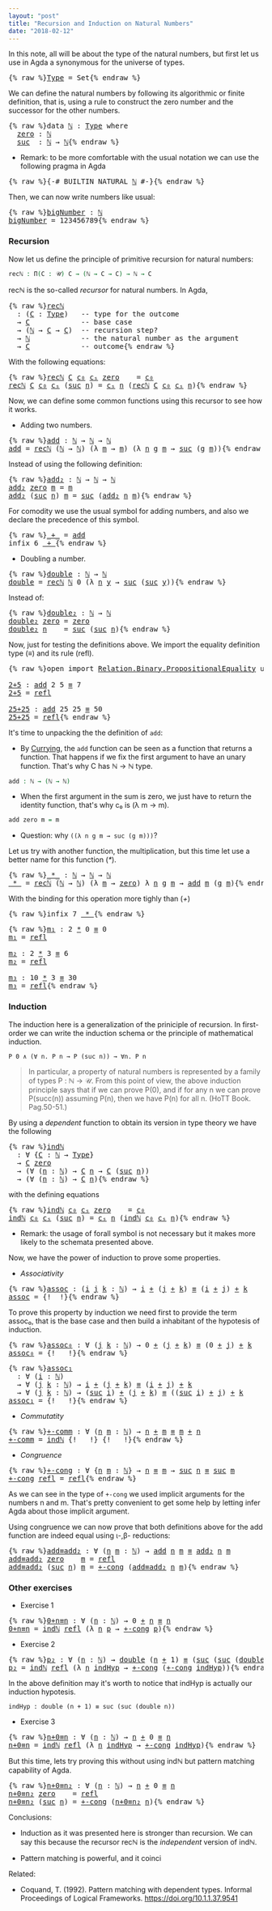 ```yaml
---
layout: "post"
title: "Recursion and Induction on Natural Numbers"
date: "2018-02-12"
---
```


In this note, all will be about the type of the natural numbers, but
first let us use in Agda a synonymous for the universe of types.

<pre class="Agda">{% raw %}<a id="Type" href="{% endraw %}{% link _posts/2018-02-12-recursion-and-induction-on-natural-numbers.md %}{% raw %}#Type" class="Function">Type</a> <a id="249" class="Symbol">=</a> <a id="251" class="PrimitiveType">Set</a>{% endraw %}</pre>

We can define the natural numbers by following its algorithmic or finite
definition, that is, using a rule to construct the zero number and the successor
for the other numbers.

<pre class="Agda">{% raw %}<a id="458" class="Keyword">data</a> <a id="ℕ" href="{% endraw %}{% link _posts/2018-02-12-recursion-and-induction-on-natural-numbers.md %}{% raw %}#%E2%84%95" class="Datatype">ℕ</a> <a id="465" class="Symbol">:</a> <a id="467" href="{% endraw %}{% link _posts/2018-02-12-recursion-and-induction-on-natural-numbers.md %}{% raw %}#Type" class="Function">Type</a> <a id="472" class="Keyword">where</a>
  <a id="ℕ.zero" href="{% endraw %}{% link _posts/2018-02-12-recursion-and-induction-on-natural-numbers.md %}{% raw %}#%E2%84%95.zero" class="InductiveConstructor">zero</a> <a id="485" class="Symbol">:</a> <a id="487" href="{% endraw %}{% link _posts/2018-02-12-recursion-and-induction-on-natural-numbers.md %}{% raw %}#%E2%84%95" class="Datatype">ℕ</a>
  <a id="ℕ.suc" href="{% endraw %}{% link _posts/2018-02-12-recursion-and-induction-on-natural-numbers.md %}{% raw %}#%E2%84%95.suc" class="InductiveConstructor">suc</a>  <a id="496" class="Symbol">:</a> <a id="498" href="{% endraw %}{% link _posts/2018-02-12-recursion-and-induction-on-natural-numbers.md %}{% raw %}#%E2%84%95" class="Datatype">ℕ</a> <a id="500" class="Symbol">→</a> <a id="502" href="{% endraw %}{% link _posts/2018-02-12-recursion-and-induction-on-natural-numbers.md %}{% raw %}#%E2%84%95" class="Datatype">ℕ</a>{% endraw %}</pre>

* Remark: to be more comfortable with the usual notation we can use the following
pragma in Agda

<pre class="Agda">{% raw %}<a id="627" class="Symbol">{-#</a> <a id="631" class="Keyword">BUILTIN</a> NATURAL <a id="647" href="{% endraw %}{% link _posts/2018-02-12-recursion-and-induction-on-natural-numbers.md %}{% raw %}#%E2%84%95" class="Datatype">ℕ</a> <a id="649" class="Symbol">#-}</a>{% endraw %}</pre>

Then, we can now write numbers like usual:

<pre class="Agda">{% raw %}<a id="bigNumber" href="{% endraw %}{% link _posts/2018-02-12-recursion-and-induction-on-natural-numbers.md %}{% raw %}#bigNumber" class="Function">bigNumber</a> <a id="732" class="Symbol">:</a> <a id="734" href="{% endraw %}{% link _posts/2018-02-12-recursion-and-induction-on-natural-numbers.md %}{% raw %}#%E2%84%95" class="Datatype">ℕ</a>
<a id="736" href="{% endraw %}{% link _posts/2018-02-12-recursion-and-induction-on-natural-numbers.md %}{% raw %}#bigNumber" class="Function">bigNumber</a> <a id="746" class="Symbol">=</a> <a id="748" class="Number">123456789</a>{% endraw %}</pre>

### Recursion

Now let us define the principle of primitive recursion for natural numbers:

```agda
recℕ : Π(C : 𝒰) C → (ℕ → C → C) → ℕ → C
```
recℕ is the so-called *recursor* for natural numbers. In Agda,

<pre class="Agda">{% raw %}<a id="recℕ" href="{% endraw %}{% link _posts/2018-02-12-recursion-and-induction-on-natural-numbers.md %}{% raw %}#rec%E2%84%95" class="Function">recℕ</a>
  <a id="998" class="Symbol">:</a> <a id="1000" class="Symbol">(</a><a id="1001" href="{% endraw %}{% link _posts/2018-02-12-recursion-and-induction-on-natural-numbers.md %}{% raw %}#1001" class="Bound">C</a> <a id="1003" class="Symbol">:</a> <a id="1005" href="{% endraw %}{% link _posts/2018-02-12-recursion-and-induction-on-natural-numbers.md %}{% raw %}#Type" class="Function">Type</a><a id="1009" class="Symbol">)</a>   <a id="1013" class="Comment">-- type for the outcome</a>
  <a id="1039" class="Symbol">→</a> <a id="1041" href="{% endraw %}{% link _posts/2018-02-12-recursion-and-induction-on-natural-numbers.md %}{% raw %}#1001" class="Bound">C</a>            <a id="1054" class="Comment">-- base case</a>
  <a id="1069" class="Symbol">→</a> <a id="1071" class="Symbol">(</a><a id="1072" href="{% endraw %}{% link _posts/2018-02-12-recursion-and-induction-on-natural-numbers.md %}{% raw %}#%E2%84%95" class="Datatype">ℕ</a> <a id="1074" class="Symbol">→</a> <a id="1076" href="{% endraw %}{% link _posts/2018-02-12-recursion-and-induction-on-natural-numbers.md %}{% raw %}#1001" class="Bound">C</a> <a id="1078" class="Symbol">→</a> <a id="1080" href="{% endraw %}{% link _posts/2018-02-12-recursion-and-induction-on-natural-numbers.md %}{% raw %}#1001" class="Bound">C</a><a id="1081" class="Symbol">)</a>  <a id="1084" class="Comment">-- recursion step?</a>
  <a id="1105" class="Symbol">→</a> <a id="1107" href="{% endraw %}{% link _posts/2018-02-12-recursion-and-induction-on-natural-numbers.md %}{% raw %}#%E2%84%95" class="Datatype">ℕ</a>            <a id="1120" class="Comment">-- the natural number as the argument</a>
  <a id="1160" class="Symbol">→</a> <a id="1162" href="{% endraw %}{% link _posts/2018-02-12-recursion-and-induction-on-natural-numbers.md %}{% raw %}#1001" class="Bound">C</a>            <a id="1175" class="Comment">-- outcome</a>{% endraw %}</pre>

With the following equations:

<pre class="Agda">{% raw %}<a id="1242" href="{% endraw %}{% link _posts/2018-02-12-recursion-and-induction-on-natural-numbers.md %}{% raw %}#rec%E2%84%95" class="Function">recℕ</a> <a id="1247" href="{% endraw %}{% link _posts/2018-02-12-recursion-and-induction-on-natural-numbers.md %}{% raw %}#1247" class="Bound">C</a> <a id="1249" href="{% endraw %}{% link _posts/2018-02-12-recursion-and-induction-on-natural-numbers.md %}{% raw %}#1249" class="Bound">c₀</a> <a id="1252" href="{% endraw %}{% link _posts/2018-02-12-recursion-and-induction-on-natural-numbers.md %}{% raw %}#1252" class="Bound">cₛ</a> <a id="1255" href="{% endraw %}{% link _posts/2018-02-12-recursion-and-induction-on-natural-numbers.md %}{% raw %}#%E2%84%95.zero" class="InductiveConstructor">zero</a>    <a id="1263" class="Symbol">=</a> <a id="1265" href="{% endraw %}{% link _posts/2018-02-12-recursion-and-induction-on-natural-numbers.md %}{% raw %}#1249" class="Bound">c₀</a>
<a id="1268" href="{% endraw %}{% link _posts/2018-02-12-recursion-and-induction-on-natural-numbers.md %}{% raw %}#rec%E2%84%95" class="Function">recℕ</a> <a id="1273" href="{% endraw %}{% link _posts/2018-02-12-recursion-and-induction-on-natural-numbers.md %}{% raw %}#1273" class="Bound">C</a> <a id="1275" href="{% endraw %}{% link _posts/2018-02-12-recursion-and-induction-on-natural-numbers.md %}{% raw %}#1275" class="Bound">c₀</a> <a id="1278" href="{% endraw %}{% link _posts/2018-02-12-recursion-and-induction-on-natural-numbers.md %}{% raw %}#1278" class="Bound">cₛ</a> <a id="1281" class="Symbol">(</a><a id="1282" href="{% endraw %}{% link _posts/2018-02-12-recursion-and-induction-on-natural-numbers.md %}{% raw %}#%E2%84%95.suc" class="InductiveConstructor">suc</a> <a id="1286" href="{% endraw %}{% link _posts/2018-02-12-recursion-and-induction-on-natural-numbers.md %}{% raw %}#1286" class="Bound">n</a><a id="1287" class="Symbol">)</a> <a id="1289" class="Symbol">=</a> <a id="1291" href="{% endraw %}{% link _posts/2018-02-12-recursion-and-induction-on-natural-numbers.md %}{% raw %}#1278" class="Bound">cₛ</a> <a id="1294" href="{% endraw %}{% link _posts/2018-02-12-recursion-and-induction-on-natural-numbers.md %}{% raw %}#1286" class="Bound">n</a> <a id="1296" class="Symbol">(</a><a id="1297" href="{% endraw %}{% link _posts/2018-02-12-recursion-and-induction-on-natural-numbers.md %}{% raw %}#rec%E2%84%95" class="Function">recℕ</a> <a id="1302" href="{% endraw %}{% link _posts/2018-02-12-recursion-and-induction-on-natural-numbers.md %}{% raw %}#1273" class="Bound">C</a> <a id="1304" href="{% endraw %}{% link _posts/2018-02-12-recursion-and-induction-on-natural-numbers.md %}{% raw %}#1275" class="Bound">c₀</a> <a id="1307" href="{% endraw %}{% link _posts/2018-02-12-recursion-and-induction-on-natural-numbers.md %}{% raw %}#1278" class="Bound">cₛ</a> <a id="1310" href="{% endraw %}{% link _posts/2018-02-12-recursion-and-induction-on-natural-numbers.md %}{% raw %}#1286" class="Bound">n</a><a id="1311" class="Symbol">)</a>{% endraw %}</pre>

Now, we can define some common functions using this recursor to see how it works.

+ Adding two numbers.

<pre class="Agda">{% raw %}<a id="add" href="{% endraw %}{% link _posts/2018-02-12-recursion-and-induction-on-natural-numbers.md %}{% raw %}#add" class="Function">add</a> <a id="1448" class="Symbol">:</a> <a id="1450" href="{% endraw %}{% link _posts/2018-02-12-recursion-and-induction-on-natural-numbers.md %}{% raw %}#%E2%84%95" class="Datatype">ℕ</a> <a id="1452" class="Symbol">→</a> <a id="1454" href="{% endraw %}{% link _posts/2018-02-12-recursion-and-induction-on-natural-numbers.md %}{% raw %}#%E2%84%95" class="Datatype">ℕ</a> <a id="1456" class="Symbol">→</a> <a id="1458" href="{% endraw %}{% link _posts/2018-02-12-recursion-and-induction-on-natural-numbers.md %}{% raw %}#%E2%84%95" class="Datatype">ℕ</a>
<a id="1460" href="{% endraw %}{% link _posts/2018-02-12-recursion-and-induction-on-natural-numbers.md %}{% raw %}#add" class="Function">add</a> <a id="1464" class="Symbol">=</a> <a id="1466" href="{% endraw %}{% link _posts/2018-02-12-recursion-and-induction-on-natural-numbers.md %}{% raw %}#rec%E2%84%95" class="Function">recℕ</a> <a id="1471" class="Symbol">(</a><a id="1472" href="{% endraw %}{% link _posts/2018-02-12-recursion-and-induction-on-natural-numbers.md %}{% raw %}#%E2%84%95" class="Datatype">ℕ</a> <a id="1474" class="Symbol">→</a> <a id="1476" href="{% endraw %}{% link _posts/2018-02-12-recursion-and-induction-on-natural-numbers.md %}{% raw %}#%E2%84%95" class="Datatype">ℕ</a><a id="1477" class="Symbol">)</a> <a id="1479" class="Symbol">(λ</a> <a id="1482" href="{% endraw %}{% link _posts/2018-02-12-recursion-and-induction-on-natural-numbers.md %}{% raw %}#1482" class="Bound">m</a> <a id="1484" class="Symbol">→</a> <a id="1486" href="{% endraw %}{% link _posts/2018-02-12-recursion-and-induction-on-natural-numbers.md %}{% raw %}#1482" class="Bound">m</a><a id="1487" class="Symbol">)</a> <a id="1489" class="Symbol">(λ</a> <a id="1492" href="{% endraw %}{% link _posts/2018-02-12-recursion-and-induction-on-natural-numbers.md %}{% raw %}#1492" class="Bound">n</a> <a id="1494" href="{% endraw %}{% link _posts/2018-02-12-recursion-and-induction-on-natural-numbers.md %}{% raw %}#1494" class="Bound">g</a> <a id="1496" href="{% endraw %}{% link _posts/2018-02-12-recursion-and-induction-on-natural-numbers.md %}{% raw %}#1496" class="Bound">m</a> <a id="1498" class="Symbol">→</a> <a id="1500" href="{% endraw %}{% link _posts/2018-02-12-recursion-and-induction-on-natural-numbers.md %}{% raw %}#%E2%84%95.suc" class="InductiveConstructor">suc</a> <a id="1504" class="Symbol">(</a><a id="1505" href="{% endraw %}{% link _posts/2018-02-12-recursion-and-induction-on-natural-numbers.md %}{% raw %}#1494" class="Bound">g</a> <a id="1507" href="{% endraw %}{% link _posts/2018-02-12-recursion-and-induction-on-natural-numbers.md %}{% raw %}#1496" class="Bound">m</a><a id="1508" class="Symbol">))</a>{% endraw %}</pre>

Instead of using the following definition:

<pre class="Agda">{% raw %}<a id="add₂" href="{% endraw %}{% link _posts/2018-02-12-recursion-and-induction-on-natural-numbers.md %}{% raw %}#add%E2%82%82" class="Function">add₂</a> <a id="1585" class="Symbol">:</a> <a id="1587" href="{% endraw %}{% link _posts/2018-02-12-recursion-and-induction-on-natural-numbers.md %}{% raw %}#%E2%84%95" class="Datatype">ℕ</a> <a id="1589" class="Symbol">→</a> <a id="1591" href="{% endraw %}{% link _posts/2018-02-12-recursion-and-induction-on-natural-numbers.md %}{% raw %}#%E2%84%95" class="Datatype">ℕ</a> <a id="1593" class="Symbol">→</a> <a id="1595" href="{% endraw %}{% link _posts/2018-02-12-recursion-and-induction-on-natural-numbers.md %}{% raw %}#%E2%84%95" class="Datatype">ℕ</a>
<a id="1597" href="{% endraw %}{% link _posts/2018-02-12-recursion-and-induction-on-natural-numbers.md %}{% raw %}#add%E2%82%82" class="Function">add₂</a> <a id="1602" href="{% endraw %}{% link _posts/2018-02-12-recursion-and-induction-on-natural-numbers.md %}{% raw %}#%E2%84%95.zero" class="InductiveConstructor">zero</a> <a id="1607" href="{% endraw %}{% link _posts/2018-02-12-recursion-and-induction-on-natural-numbers.md %}{% raw %}#1607" class="Bound">m</a> <a id="1609" class="Symbol">=</a> <a id="1611" href="{% endraw %}{% link _posts/2018-02-12-recursion-and-induction-on-natural-numbers.md %}{% raw %}#1607" class="Bound">m</a>
<a id="1613" href="{% endraw %}{% link _posts/2018-02-12-recursion-and-induction-on-natural-numbers.md %}{% raw %}#add%E2%82%82" class="Function">add₂</a> <a id="1618" class="Symbol">(</a><a id="1619" href="{% endraw %}{% link _posts/2018-02-12-recursion-and-induction-on-natural-numbers.md %}{% raw %}#%E2%84%95.suc" class="InductiveConstructor">suc</a> <a id="1623" href="{% endraw %}{% link _posts/2018-02-12-recursion-and-induction-on-natural-numbers.md %}{% raw %}#1623" class="Bound">n</a><a id="1624" class="Symbol">)</a> <a id="1626" href="{% endraw %}{% link _posts/2018-02-12-recursion-and-induction-on-natural-numbers.md %}{% raw %}#1626" class="Bound">m</a> <a id="1628" class="Symbol">=</a> <a id="1630" href="{% endraw %}{% link _posts/2018-02-12-recursion-and-induction-on-natural-numbers.md %}{% raw %}#%E2%84%95.suc" class="InductiveConstructor">suc</a> <a id="1634" class="Symbol">(</a><a id="1635" href="{% endraw %}{% link _posts/2018-02-12-recursion-and-induction-on-natural-numbers.md %}{% raw %}#add%E2%82%82" class="Function">add₂</a> <a id="1640" href="{% endraw %}{% link _posts/2018-02-12-recursion-and-induction-on-natural-numbers.md %}{% raw %}#1623" class="Bound">n</a> <a id="1642" href="{% endraw %}{% link _posts/2018-02-12-recursion-and-induction-on-natural-numbers.md %}{% raw %}#1626" class="Bound">m</a><a id="1643" class="Symbol">)</a>{% endraw %}</pre>

For comodity we use the usual symbol for adding numbers,
and also we declare the precedence of this symbol.

<pre class="Agda">{% raw %}<a id="_+_" href="{% endraw %}{% link _posts/2018-02-12-recursion-and-induction-on-natural-numbers.md %}{% raw %}#_%2B_" class="Function Operator">_+_</a> <a id="1783" class="Symbol">=</a> <a id="1785" href="{% endraw %}{% link _posts/2018-02-12-recursion-and-induction-on-natural-numbers.md %}{% raw %}#add" class="Function">add</a>
<a id="1789" class="Keyword">infix</a> <a id="1795" class="Number">6</a> <a id="1797" href="{% endraw %}{% link _posts/2018-02-12-recursion-and-induction-on-natural-numbers.md %}{% raw %}#_%2B_" class="Function Operator">_+_</a>{% endraw %}</pre>

+ Doubling a number.

<pre class="Agda">{% raw %}<a id="double" href="{% endraw %}{% link _posts/2018-02-12-recursion-and-induction-on-natural-numbers.md %}{% raw %}#double" class="Function">double</a> <a id="1855" class="Symbol">:</a> <a id="1857" href="{% endraw %}{% link _posts/2018-02-12-recursion-and-induction-on-natural-numbers.md %}{% raw %}#%E2%84%95" class="Datatype">ℕ</a> <a id="1859" class="Symbol">→</a> <a id="1861" href="{% endraw %}{% link _posts/2018-02-12-recursion-and-induction-on-natural-numbers.md %}{% raw %}#%E2%84%95" class="Datatype">ℕ</a>
<a id="1863" href="{% endraw %}{% link _posts/2018-02-12-recursion-and-induction-on-natural-numbers.md %}{% raw %}#double" class="Function">double</a> <a id="1870" class="Symbol">=</a> <a id="1872" href="{% endraw %}{% link _posts/2018-02-12-recursion-and-induction-on-natural-numbers.md %}{% raw %}#rec%E2%84%95" class="Function">recℕ</a> <a id="1877" href="{% endraw %}{% link _posts/2018-02-12-recursion-and-induction-on-natural-numbers.md %}{% raw %}#%E2%84%95" class="Datatype">ℕ</a> <a id="1879" class="Number">0</a> <a id="1881" class="Symbol">(λ</a> <a id="1884" href="{% endraw %}{% link _posts/2018-02-12-recursion-and-induction-on-natural-numbers.md %}{% raw %}#1884" class="Bound">n</a> <a id="1886" href="{% endraw %}{% link _posts/2018-02-12-recursion-and-induction-on-natural-numbers.md %}{% raw %}#1886" class="Bound">y</a> <a id="1888" class="Symbol">→</a> <a id="1890" href="{% endraw %}{% link _posts/2018-02-12-recursion-and-induction-on-natural-numbers.md %}{% raw %}#%E2%84%95.suc" class="InductiveConstructor">suc</a> <a id="1894" class="Symbol">(</a><a id="1895" href="{% endraw %}{% link _posts/2018-02-12-recursion-and-induction-on-natural-numbers.md %}{% raw %}#%E2%84%95.suc" class="InductiveConstructor">suc</a> <a id="1899" href="{% endraw %}{% link _posts/2018-02-12-recursion-and-induction-on-natural-numbers.md %}{% raw %}#1886" class="Bound">y</a><a id="1900" class="Symbol">))</a>{% endraw %}</pre>

Instead of:

<pre class="Agda">{% raw %}<a id="double₂" href="{% endraw %}{% link _posts/2018-02-12-recursion-and-induction-on-natural-numbers.md %}{% raw %}#double%E2%82%82" class="Function">double₂</a> <a id="1949" class="Symbol">:</a> <a id="1951" href="{% endraw %}{% link _posts/2018-02-12-recursion-and-induction-on-natural-numbers.md %}{% raw %}#%E2%84%95" class="Datatype">ℕ</a> <a id="1953" class="Symbol">→</a> <a id="1955" href="{% endraw %}{% link _posts/2018-02-12-recursion-and-induction-on-natural-numbers.md %}{% raw %}#%E2%84%95" class="Datatype">ℕ</a>
<a id="1957" href="{% endraw %}{% link _posts/2018-02-12-recursion-and-induction-on-natural-numbers.md %}{% raw %}#double%E2%82%82" class="Function">double₂</a> <a id="1965" href="{% endraw %}{% link _posts/2018-02-12-recursion-and-induction-on-natural-numbers.md %}{% raw %}#%E2%84%95.zero" class="InductiveConstructor">zero</a> <a id="1970" class="Symbol">=</a> <a id="1972" href="{% endraw %}{% link _posts/2018-02-12-recursion-and-induction-on-natural-numbers.md %}{% raw %}#%E2%84%95.zero" class="InductiveConstructor">zero</a>
<a id="1977" href="{% endraw %}{% link _posts/2018-02-12-recursion-and-induction-on-natural-numbers.md %}{% raw %}#double%E2%82%82" class="CatchallClause Function">double₂</a><a id="1984" class="CatchallClause"> </a><a id="1985" href="{% endraw %}{% link _posts/2018-02-12-recursion-and-induction-on-natural-numbers.md %}{% raw %}#1985" class="CatchallClause Bound">n</a>    <a id="1990" class="Symbol">=</a> <a id="1992" href="{% endraw %}{% link _posts/2018-02-12-recursion-and-induction-on-natural-numbers.md %}{% raw %}#%E2%84%95.suc" class="InductiveConstructor">suc</a> <a id="1996" class="Symbol">(</a><a id="1997" href="{% endraw %}{% link _posts/2018-02-12-recursion-and-induction-on-natural-numbers.md %}{% raw %}#%E2%84%95.suc" class="InductiveConstructor">suc</a> <a id="2001" href="{% endraw %}{% link _posts/2018-02-12-recursion-and-induction-on-natural-numbers.md %}{% raw %}#1985" class="Bound">n</a><a id="2002" class="Symbol">)</a>{% endraw %}</pre>

Now, just for testing the definitions above. We import the equality definition
type (_≡_) and its rule (refl).

<pre class="Agda">{% raw %}<a id="2141" class="Keyword">open</a> <a id="2146" class="Keyword">import</a> <a id="2153" href="https://agda.github.io/agda-stdlib/Relation.Binary.PropositionalEquality.html" class="Module">Relation.Binary.PropositionalEquality</a> <a id="2191" class="Keyword">using</a> <a id="2197" class="Symbol">(</a><a id="2198" href="https://agda.github.io/agda-stdlib/Agda.Builtin.Equality.html#_%E2%89%A1_.refl" class="InductiveConstructor">refl</a><a id="2202" class="Symbol">;</a> <a id="2204" href="https://agda.github.io/agda-stdlib/Agda.Builtin.Equality.html#_%E2%89%A1_" class="Datatype Operator">_≡_</a><a id="2207" class="Symbol">)</a>

<a id="2+5" href="{% endraw %}{% link _posts/2018-02-12-recursion-and-induction-on-natural-numbers.md %}{% raw %}#2%2B5" class="Function">2+5</a> <a id="2214" class="Symbol">:</a> <a id="2216" href="{% endraw %}{% link _posts/2018-02-12-recursion-and-induction-on-natural-numbers.md %}{% raw %}#add" class="Function">add</a> <a id="2220" class="Number">2</a> <a id="2222" class="Number">5</a> <a id="2224" href="https://agda.github.io/agda-stdlib/Agda.Builtin.Equality.html#_%E2%89%A1_" class="Datatype Operator">≡</a> <a id="2226" class="Number">7</a>
<a id="2228" href="{% endraw %}{% link _posts/2018-02-12-recursion-and-induction-on-natural-numbers.md %}{% raw %}#2%2B5" class="Function">2+5</a> <a id="2232" class="Symbol">=</a> <a id="2234" href="https://agda.github.io/agda-stdlib/Agda.Builtin.Equality.html#_%E2%89%A1_.refl" class="InductiveConstructor">refl</a>

<a id="25+25" href="{% endraw %}{% link _posts/2018-02-12-recursion-and-induction-on-natural-numbers.md %}{% raw %}#25%2B25" class="Function">25+25</a> <a id="2246" class="Symbol">:</a> <a id="2248" href="{% endraw %}{% link _posts/2018-02-12-recursion-and-induction-on-natural-numbers.md %}{% raw %}#add" class="Function">add</a> <a id="2252" class="Number">25</a> <a id="2255" class="Number">25</a> <a id="2258" href="https://agda.github.io/agda-stdlib/Agda.Builtin.Equality.html#_%E2%89%A1_" class="Datatype Operator">≡</a> <a id="2260" class="Number">50</a>
<a id="2263" href="{% endraw %}{% link _posts/2018-02-12-recursion-and-induction-on-natural-numbers.md %}{% raw %}#25%2B25" class="Function">25+25</a> <a id="2269" class="Symbol">=</a> <a id="2271" href="https://agda.github.io/agda-stdlib/Agda.Builtin.Equality.html#_%E2%89%A1_.refl" class="InductiveConstructor">refl</a>{% endraw %}</pre>

It's time to unpacking the the definition of `add`:

  + By [Currying](https://en.wikipedia.org/wiki/Currying), the `add`
  function can be seen as a function that returns a function. That happens if we
  fix the first argument to have an unary function. That's why C  has ℕ → ℕ type.

  ```agda
  add : ℕ → (ℕ → ℕ)
  ```

  + When the first argument in the sum is zero, we just have to return the
  identity function, that's why c₀ is (λ m → m).

  ```agda
  add zero m = m
  ```

  + Question: why `((λ n g m → suc (g m)))`?

Let us try with another function, the multiplication, but this time
let use a better name for this function (_*_).

<pre class="Agda">{% raw %}<a id="_*_" href="{% endraw %}{% link _posts/2018-02-12-recursion-and-induction-on-natural-numbers.md %}{% raw %}#_%2A_" class="Function Operator">_*_</a> <a id="2949" class="Symbol">:</a> <a id="2951" href="{% endraw %}{% link _posts/2018-02-12-recursion-and-induction-on-natural-numbers.md %}{% raw %}#%E2%84%95" class="Datatype">ℕ</a> <a id="2953" class="Symbol">→</a> <a id="2955" href="{% endraw %}{% link _posts/2018-02-12-recursion-and-induction-on-natural-numbers.md %}{% raw %}#%E2%84%95" class="Datatype">ℕ</a> <a id="2957" class="Symbol">→</a> <a id="2959" href="{% endraw %}{% link _posts/2018-02-12-recursion-and-induction-on-natural-numbers.md %}{% raw %}#%E2%84%95" class="Datatype">ℕ</a>
<a id="2961" href="{% endraw %}{% link _posts/2018-02-12-recursion-and-induction-on-natural-numbers.md %}{% raw %}#_%2A_" class="Function Operator">_*_</a> <a id="2965" class="Symbol">=</a> <a id="2967" href="{% endraw %}{% link _posts/2018-02-12-recursion-and-induction-on-natural-numbers.md %}{% raw %}#rec%E2%84%95" class="Function">recℕ</a> <a id="2972" class="Symbol">(</a><a id="2973" href="{% endraw %}{% link _posts/2018-02-12-recursion-and-induction-on-natural-numbers.md %}{% raw %}#%E2%84%95" class="Datatype">ℕ</a> <a id="2975" class="Symbol">→</a> <a id="2977" href="{% endraw %}{% link _posts/2018-02-12-recursion-and-induction-on-natural-numbers.md %}{% raw %}#%E2%84%95" class="Datatype">ℕ</a><a id="2978" class="Symbol">)</a> <a id="2980" class="Symbol">(λ</a> <a id="2983" href="{% endraw %}{% link _posts/2018-02-12-recursion-and-induction-on-natural-numbers.md %}{% raw %}#2983" class="Bound">m</a> <a id="2985" class="Symbol">→</a> <a id="2987" href="{% endraw %}{% link _posts/2018-02-12-recursion-and-induction-on-natural-numbers.md %}{% raw %}#%E2%84%95.zero" class="InductiveConstructor">zero</a><a id="2991" class="Symbol">)</a> <a id="2993" class="Symbol">λ</a> <a id="2995" href="{% endraw %}{% link _posts/2018-02-12-recursion-and-induction-on-natural-numbers.md %}{% raw %}#2995" class="Bound">n</a> <a id="2997" href="{% endraw %}{% link _posts/2018-02-12-recursion-and-induction-on-natural-numbers.md %}{% raw %}#2997" class="Bound">g</a> <a id="2999" href="{% endraw %}{% link _posts/2018-02-12-recursion-and-induction-on-natural-numbers.md %}{% raw %}#2999" class="Bound">m</a> <a id="3001" class="Symbol">→</a> <a id="3003" href="{% endraw %}{% link _posts/2018-02-12-recursion-and-induction-on-natural-numbers.md %}{% raw %}#add" class="Function">add</a> <a id="3007" href="{% endraw %}{% link _posts/2018-02-12-recursion-and-induction-on-natural-numbers.md %}{% raw %}#2999" class="Bound">m</a> <a id="3009" class="Symbol">(</a><a id="3010" href="{% endraw %}{% link _posts/2018-02-12-recursion-and-induction-on-natural-numbers.md %}{% raw %}#2997" class="Bound">g</a> <a id="3012" href="{% endraw %}{% link _posts/2018-02-12-recursion-and-induction-on-natural-numbers.md %}{% raw %}#2999" class="Bound">m</a><a id="3013" class="Symbol">)</a>{% endraw %}</pre>

With the binding for this operation more tighly than (_+_)

<pre class="Agda">{% raw %}<a id="3100" class="Keyword">infix</a> <a id="3106" class="Number">7</a> <a id="3108" href="{% endraw %}{% link _posts/2018-02-12-recursion-and-induction-on-natural-numbers.md %}{% raw %}#_%2A_" class="Function Operator">_*_</a>{% endraw %}</pre>

<pre class="Agda">{% raw %}<a id="m₁" href="{% endraw %}{% link _posts/2018-02-12-recursion-and-induction-on-natural-numbers.md %}{% raw %}#m%E2%82%81" class="Function">m₁</a> <a id="3140" class="Symbol">:</a> <a id="3142" class="Number">2</a> <a id="3144" href="{% endraw %}{% link _posts/2018-02-12-recursion-and-induction-on-natural-numbers.md %}{% raw %}#_%2A_" class="Function Operator">*</a> <a id="3146" class="Number">0</a> <a id="3148" href="https://agda.github.io/agda-stdlib/Agda.Builtin.Equality.html#_%E2%89%A1_" class="Datatype Operator">≡</a> <a id="3150" class="Number">0</a>
<a id="3152" href="{% endraw %}{% link _posts/2018-02-12-recursion-and-induction-on-natural-numbers.md %}{% raw %}#m%E2%82%81" class="Function">m₁</a> <a id="3155" class="Symbol">=</a> <a id="3157" href="https://agda.github.io/agda-stdlib/Agda.Builtin.Equality.html#_%E2%89%A1_.refl" class="InductiveConstructor">refl</a>

<a id="m₂" href="{% endraw %}{% link _posts/2018-02-12-recursion-and-induction-on-natural-numbers.md %}{% raw %}#m%E2%82%82" class="Function">m₂</a> <a id="3166" class="Symbol">:</a> <a id="3168" class="Number">2</a> <a id="3170" href="{% endraw %}{% link _posts/2018-02-12-recursion-and-induction-on-natural-numbers.md %}{% raw %}#_%2A_" class="Function Operator">*</a> <a id="3172" class="Number">3</a> <a id="3174" href="https://agda.github.io/agda-stdlib/Agda.Builtin.Equality.html#_%E2%89%A1_" class="Datatype Operator">≡</a> <a id="3176" class="Number">6</a>
<a id="3178" href="{% endraw %}{% link _posts/2018-02-12-recursion-and-induction-on-natural-numbers.md %}{% raw %}#m%E2%82%82" class="Function">m₂</a> <a id="3181" class="Symbol">=</a> <a id="3183" href="https://agda.github.io/agda-stdlib/Agda.Builtin.Equality.html#_%E2%89%A1_.refl" class="InductiveConstructor">refl</a>

<a id="m₃" href="{% endraw %}{% link _posts/2018-02-12-recursion-and-induction-on-natural-numbers.md %}{% raw %}#m%E2%82%83" class="Function">m₃</a> <a id="3192" class="Symbol">:</a> <a id="3194" class="Number">10</a> <a id="3197" href="{% endraw %}{% link _posts/2018-02-12-recursion-and-induction-on-natural-numbers.md %}{% raw %}#_%2A_" class="Function Operator">*</a> <a id="3199" class="Number">3</a> <a id="3201" href="https://agda.github.io/agda-stdlib/Agda.Builtin.Equality.html#_%E2%89%A1_" class="Datatype Operator">≡</a> <a id="3203" class="Number">30</a>
<a id="3206" href="{% endraw %}{% link _posts/2018-02-12-recursion-and-induction-on-natural-numbers.md %}{% raw %}#m%E2%82%83" class="Function">m₃</a> <a id="3209" class="Symbol">=</a> <a id="3211" href="https://agda.github.io/agda-stdlib/Agda.Builtin.Equality.html#_%E2%89%A1_.refl" class="InductiveConstructor">refl</a>{% endraw %}</pre>

### Induction

The induction here is a generalization of the priniciple of recursion. In
first-order we can write the induction schema or the principle of mathematical
induction.

```
P 0 ∧ (∀ n. P n → P (suc n)) → ∀n. P n
```

  > In particular, a property of natural numbers is represented by a family of
  types P : ℕ → 𝒰. From this point of view, the above induction principle says
  that if we can prove P(0), and if for any n we can prove P(succ(n)) assuming
  P(n), then we have P(n) for all n. (HoTT Book. Pag.50-51.)

By using a *dependent* function to obtain its version in type theory we have the
following

<pre class="Agda">{% raw %}<a id="indℕ" href="{% endraw %}{% link _posts/2018-02-12-recursion-and-induction-on-natural-numbers.md %}{% raw %}#ind%E2%84%95" class="Function">indℕ</a>
  <a id="3867" class="Symbol">:</a> <a id="3869" class="Symbol">∀</a> <a id="3871" class="Symbol">{</a><a id="3872" href="{% endraw %}{% link _posts/2018-02-12-recursion-and-induction-on-natural-numbers.md %}{% raw %}#3872" class="Bound">C</a> <a id="3874" class="Symbol">:</a> <a id="3876" href="{% endraw %}{% link _posts/2018-02-12-recursion-and-induction-on-natural-numbers.md %}{% raw %}#%E2%84%95" class="Datatype">ℕ</a> <a id="3878" class="Symbol">→</a> <a id="3880" href="{% endraw %}{% link _posts/2018-02-12-recursion-and-induction-on-natural-numbers.md %}{% raw %}#Type" class="Function">Type</a><a id="3884" class="Symbol">}</a>
  <a id="3888" class="Symbol">→</a> <a id="3890" href="{% endraw %}{% link _posts/2018-02-12-recursion-and-induction-on-natural-numbers.md %}{% raw %}#3872" class="Bound">C</a> <a id="3892" href="{% endraw %}{% link _posts/2018-02-12-recursion-and-induction-on-natural-numbers.md %}{% raw %}#%E2%84%95.zero" class="InductiveConstructor">zero</a>
  <a id="3899" class="Symbol">→</a> <a id="3901" class="Symbol">(∀</a> <a id="3904" class="Symbol">(</a><a id="3905" href="{% endraw %}{% link _posts/2018-02-12-recursion-and-induction-on-natural-numbers.md %}{% raw %}#3905" class="Bound">n</a> <a id="3907" class="Symbol">:</a> <a id="3909" href="{% endraw %}{% link _posts/2018-02-12-recursion-and-induction-on-natural-numbers.md %}{% raw %}#%E2%84%95" class="Datatype">ℕ</a><a id="3910" class="Symbol">)</a> <a id="3912" class="Symbol">→</a> <a id="3914" href="{% endraw %}{% link _posts/2018-02-12-recursion-and-induction-on-natural-numbers.md %}{% raw %}#3872" class="Bound">C</a> <a id="3916" href="{% endraw %}{% link _posts/2018-02-12-recursion-and-induction-on-natural-numbers.md %}{% raw %}#3905" class="Bound">n</a> <a id="3918" class="Symbol">→</a> <a id="3920" href="{% endraw %}{% link _posts/2018-02-12-recursion-and-induction-on-natural-numbers.md %}{% raw %}#3872" class="Bound">C</a> <a id="3922" class="Symbol">(</a><a id="3923" href="{% endraw %}{% link _posts/2018-02-12-recursion-and-induction-on-natural-numbers.md %}{% raw %}#%E2%84%95.suc" class="InductiveConstructor">suc</a> <a id="3927" href="{% endraw %}{% link _posts/2018-02-12-recursion-and-induction-on-natural-numbers.md %}{% raw %}#3905" class="Bound">n</a><a id="3928" class="Symbol">))</a>
  <a id="3933" class="Symbol">→</a> <a id="3935" class="Symbol">(∀</a> <a id="3938" class="Symbol">(</a><a id="3939" href="{% endraw %}{% link _posts/2018-02-12-recursion-and-induction-on-natural-numbers.md %}{% raw %}#3939" class="Bound">n</a> <a id="3941" class="Symbol">:</a> <a id="3943" href="{% endraw %}{% link _posts/2018-02-12-recursion-and-induction-on-natural-numbers.md %}{% raw %}#%E2%84%95" class="Datatype">ℕ</a><a id="3944" class="Symbol">)</a> <a id="3946" class="Symbol">→</a> <a id="3948" href="{% endraw %}{% link _posts/2018-02-12-recursion-and-induction-on-natural-numbers.md %}{% raw %}#3872" class="Bound">C</a> <a id="3950" href="{% endraw %}{% link _posts/2018-02-12-recursion-and-induction-on-natural-numbers.md %}{% raw %}#3939" class="Bound">n</a><a id="3951" class="Symbol">)</a>{% endraw %}</pre>

with the defining equations

<pre class="Agda">{% raw %}<a id="4007" href="{% endraw %}{% link _posts/2018-02-12-recursion-and-induction-on-natural-numbers.md %}{% raw %}#ind%E2%84%95" class="Function">indℕ</a> <a id="4012" href="{% endraw %}{% link _posts/2018-02-12-recursion-and-induction-on-natural-numbers.md %}{% raw %}#4012" class="Bound">c₀</a> <a id="4015" href="{% endraw %}{% link _posts/2018-02-12-recursion-and-induction-on-natural-numbers.md %}{% raw %}#4015" class="Bound">cₛ</a> <a id="4018" href="{% endraw %}{% link _posts/2018-02-12-recursion-and-induction-on-natural-numbers.md %}{% raw %}#%E2%84%95.zero" class="InductiveConstructor">zero</a>    <a id="4026" class="Symbol">=</a> <a id="4028" href="{% endraw %}{% link _posts/2018-02-12-recursion-and-induction-on-natural-numbers.md %}{% raw %}#4012" class="Bound">c₀</a>
<a id="4031" href="{% endraw %}{% link _posts/2018-02-12-recursion-and-induction-on-natural-numbers.md %}{% raw %}#ind%E2%84%95" class="Function">indℕ</a> <a id="4036" href="{% endraw %}{% link _posts/2018-02-12-recursion-and-induction-on-natural-numbers.md %}{% raw %}#4036" class="Bound">c₀</a> <a id="4039" href="{% endraw %}{% link _posts/2018-02-12-recursion-and-induction-on-natural-numbers.md %}{% raw %}#4039" class="Bound">cₛ</a> <a id="4042" class="Symbol">(</a><a id="4043" href="{% endraw %}{% link _posts/2018-02-12-recursion-and-induction-on-natural-numbers.md %}{% raw %}#%E2%84%95.suc" class="InductiveConstructor">suc</a> <a id="4047" href="{% endraw %}{% link _posts/2018-02-12-recursion-and-induction-on-natural-numbers.md %}{% raw %}#4047" class="Bound">n</a><a id="4048" class="Symbol">)</a> <a id="4050" class="Symbol">=</a> <a id="4052" href="{% endraw %}{% link _posts/2018-02-12-recursion-and-induction-on-natural-numbers.md %}{% raw %}#4039" class="Bound">cₛ</a> <a id="4055" href="{% endraw %}{% link _posts/2018-02-12-recursion-and-induction-on-natural-numbers.md %}{% raw %}#4047" class="Bound">n</a> <a id="4057" class="Symbol">(</a><a id="4058" href="{% endraw %}{% link _posts/2018-02-12-recursion-and-induction-on-natural-numbers.md %}{% raw %}#ind%E2%84%95" class="Function">indℕ</a> <a id="4063" href="{% endraw %}{% link _posts/2018-02-12-recursion-and-induction-on-natural-numbers.md %}{% raw %}#4036" class="Bound">c₀</a> <a id="4066" href="{% endraw %}{% link _posts/2018-02-12-recursion-and-induction-on-natural-numbers.md %}{% raw %}#4039" class="Bound">cₛ</a> <a id="4069" href="{% endraw %}{% link _posts/2018-02-12-recursion-and-induction-on-natural-numbers.md %}{% raw %}#4047" class="Bound">n</a><a id="4070" class="Symbol">)</a>{% endraw %}</pre>

* Remark: the usage of forall symbol is not necessary but it makes more
likely to the schemata presented above.

Now, we have the power of induction to prove some properties.

+ *Associativity*

<pre class="Agda">{% raw %}<a id="assoc" href="{% endraw %}{% link _posts/2018-02-12-recursion-and-induction-on-natural-numbers.md %}{% raw %}#assoc" class="Function">assoc</a> <a id="4298" class="Symbol">:</a> <a id="4300" class="Symbol">(</a><a id="4301" href="{% endraw %}{% link _posts/2018-02-12-recursion-and-induction-on-natural-numbers.md %}{% raw %}#4301" class="Bound">i</a> <a id="4303" href="{% endraw %}{% link _posts/2018-02-12-recursion-and-induction-on-natural-numbers.md %}{% raw %}#4303" class="Bound">j</a> <a id="4305" href="{% endraw %}{% link _posts/2018-02-12-recursion-and-induction-on-natural-numbers.md %}{% raw %}#4305" class="Bound">k</a> <a id="4307" class="Symbol">:</a> <a id="4309" href="{% endraw %}{% link _posts/2018-02-12-recursion-and-induction-on-natural-numbers.md %}{% raw %}#%E2%84%95" class="Datatype">ℕ</a><a id="4310" class="Symbol">)</a> <a id="4312" class="Symbol">→</a> <a id="4314" href="{% endraw %}{% link _posts/2018-02-12-recursion-and-induction-on-natural-numbers.md %}{% raw %}#4301" class="Bound">i</a> <a id="4316" href="{% endraw %}{% link _posts/2018-02-12-recursion-and-induction-on-natural-numbers.md %}{% raw %}#_%2B_" class="Function Operator">+</a> <a id="4318" class="Symbol">(</a><a id="4319" href="{% endraw %}{% link _posts/2018-02-12-recursion-and-induction-on-natural-numbers.md %}{% raw %}#4303" class="Bound">j</a> <a id="4321" href="{% endraw %}{% link _posts/2018-02-12-recursion-and-induction-on-natural-numbers.md %}{% raw %}#_%2B_" class="Function Operator">+</a> <a id="4323" href="{% endraw %}{% link _posts/2018-02-12-recursion-and-induction-on-natural-numbers.md %}{% raw %}#4305" class="Bound">k</a><a id="4324" class="Symbol">)</a> <a id="4326" href="https://agda.github.io/agda-stdlib/Agda.Builtin.Equality.html#_%E2%89%A1_" class="Datatype Operator">≡</a> <a id="4328" class="Symbol">(</a><a id="4329" href="{% endraw %}{% link _posts/2018-02-12-recursion-and-induction-on-natural-numbers.md %}{% raw %}#4301" class="Bound">i</a> <a id="4331" href="{% endraw %}{% link _posts/2018-02-12-recursion-and-induction-on-natural-numbers.md %}{% raw %}#_%2B_" class="Function Operator">+</a> <a id="4333" href="{% endraw %}{% link _posts/2018-02-12-recursion-and-induction-on-natural-numbers.md %}{% raw %}#4303" class="Bound">j</a><a id="4334" class="Symbol">)</a> <a id="4336" href="{% endraw %}{% link _posts/2018-02-12-recursion-and-induction-on-natural-numbers.md %}{% raw %}#_%2B_" class="Function Operator">+</a> <a id="4338" href="{% endraw %}{% link _posts/2018-02-12-recursion-and-induction-on-natural-numbers.md %}{% raw %}#4305" class="Bound">k</a>
<a id="4340" href="{% endraw %}{% link _posts/2018-02-12-recursion-and-induction-on-natural-numbers.md %}{% raw %}#assoc" class="Function">assoc</a> <a id="4346" class="Symbol">=</a> <a id="4348" class="Symbol">{!  !}</a>{% endraw %}</pre>

To prove this property by induction we need first to provide the term assoc₀, that
is the base case and then build a inhabitant of the hypotesis of induction.

<pre class="Agda">{% raw %}<a id="assoc₀" href="{% endraw %}{% link _posts/2018-02-12-recursion-and-induction-on-natural-numbers.md %}{% raw %}#assoc%E2%82%80" class="Function">assoc₀</a> <a id="4547" class="Symbol">:</a> <a id="4549" class="Symbol">∀</a> <a id="4551" class="Symbol">(</a><a id="4552" href="{% endraw %}{% link _posts/2018-02-12-recursion-and-induction-on-natural-numbers.md %}{% raw %}#4552" class="Bound">j</a> <a id="4554" href="{% endraw %}{% link _posts/2018-02-12-recursion-and-induction-on-natural-numbers.md %}{% raw %}#4554" class="Bound">k</a> <a id="4556" class="Symbol">:</a> <a id="4558" href="{% endraw %}{% link _posts/2018-02-12-recursion-and-induction-on-natural-numbers.md %}{% raw %}#%E2%84%95" class="Datatype">ℕ</a><a id="4559" class="Symbol">)</a> <a id="4561" class="Symbol">→</a> <a id="4563" class="Number">0</a> <a id="4565" href="{% endraw %}{% link _posts/2018-02-12-recursion-and-induction-on-natural-numbers.md %}{% raw %}#_%2B_" class="Function Operator">+</a> <a id="4567" class="Symbol">(</a><a id="4568" href="{% endraw %}{% link _posts/2018-02-12-recursion-and-induction-on-natural-numbers.md %}{% raw %}#4552" class="Bound">j</a> <a id="4570" href="{% endraw %}{% link _posts/2018-02-12-recursion-and-induction-on-natural-numbers.md %}{% raw %}#_%2B_" class="Function Operator">+</a> <a id="4572" href="{% endraw %}{% link _posts/2018-02-12-recursion-and-induction-on-natural-numbers.md %}{% raw %}#4554" class="Bound">k</a><a id="4573" class="Symbol">)</a> <a id="4575" href="https://agda.github.io/agda-stdlib/Agda.Builtin.Equality.html#_%E2%89%A1_" class="Datatype Operator">≡</a> <a id="4577" class="Symbol">(</a><a id="4578" class="Number">0</a> <a id="4580" href="{% endraw %}{% link _posts/2018-02-12-recursion-and-induction-on-natural-numbers.md %}{% raw %}#_%2B_" class="Function Operator">+</a> <a id="4582" href="{% endraw %}{% link _posts/2018-02-12-recursion-and-induction-on-natural-numbers.md %}{% raw %}#4552" class="Bound">j</a><a id="4583" class="Symbol">)</a> <a id="4585" href="{% endraw %}{% link _posts/2018-02-12-recursion-and-induction-on-natural-numbers.md %}{% raw %}#_%2B_" class="Function Operator">+</a> <a id="4587" href="{% endraw %}{% link _posts/2018-02-12-recursion-and-induction-on-natural-numbers.md %}{% raw %}#4554" class="Bound">k</a>
<a id="4589" href="{% endraw %}{% link _posts/2018-02-12-recursion-and-induction-on-natural-numbers.md %}{% raw %}#assoc%E2%82%80" class="Function">assoc₀</a> <a id="4596" class="Symbol">=</a> <a id="4598" class="Symbol">{!   !}</a>{% endraw %}</pre>

<pre class="Agda">{% raw %}<a id="assoc₁" href="{% endraw %}{% link _posts/2018-02-12-recursion-and-induction-on-natural-numbers.md %}{% raw %}#assoc%E2%82%81" class="Function">assoc₁</a>
  <a id="4640" class="Symbol">:</a> <a id="4642" class="Symbol">∀</a> <a id="4644" class="Symbol">(</a><a id="4645" href="{% endraw %}{% link _posts/2018-02-12-recursion-and-induction-on-natural-numbers.md %}{% raw %}#4645" class="Bound">i</a> <a id="4647" class="Symbol">:</a> <a id="4649" href="{% endraw %}{% link _posts/2018-02-12-recursion-and-induction-on-natural-numbers.md %}{% raw %}#%E2%84%95" class="Datatype">ℕ</a><a id="4650" class="Symbol">)</a>
  <a id="4654" class="Symbol">→</a> <a id="4656" class="Symbol">∀</a> <a id="4658" class="Symbol">(</a><a id="4659" href="{% endraw %}{% link _posts/2018-02-12-recursion-and-induction-on-natural-numbers.md %}{% raw %}#4659" class="Bound">j</a> <a id="4661" href="{% endraw %}{% link _posts/2018-02-12-recursion-and-induction-on-natural-numbers.md %}{% raw %}#4661" class="Bound">k</a> <a id="4663" class="Symbol">:</a> <a id="4665" href="{% endraw %}{% link _posts/2018-02-12-recursion-and-induction-on-natural-numbers.md %}{% raw %}#%E2%84%95" class="Datatype">ℕ</a><a id="4666" class="Symbol">)</a> <a id="4668" class="Symbol">→</a> <a id="4670" href="{% endraw %}{% link _posts/2018-02-12-recursion-and-induction-on-natural-numbers.md %}{% raw %}#4645" class="Bound">i</a> <a id="4672" href="{% endraw %}{% link _posts/2018-02-12-recursion-and-induction-on-natural-numbers.md %}{% raw %}#_%2B_" class="Function Operator">+</a> <a id="4674" class="Symbol">(</a><a id="4675" href="{% endraw %}{% link _posts/2018-02-12-recursion-and-induction-on-natural-numbers.md %}{% raw %}#4659" class="Bound">j</a> <a id="4677" href="{% endraw %}{% link _posts/2018-02-12-recursion-and-induction-on-natural-numbers.md %}{% raw %}#_%2B_" class="Function Operator">+</a> <a id="4679" href="{% endraw %}{% link _posts/2018-02-12-recursion-and-induction-on-natural-numbers.md %}{% raw %}#4661" class="Bound">k</a><a id="4680" class="Symbol">)</a> <a id="4682" href="https://agda.github.io/agda-stdlib/Agda.Builtin.Equality.html#_%E2%89%A1_" class="Datatype Operator">≡</a> <a id="4684" class="Symbol">(</a><a id="4685" href="{% endraw %}{% link _posts/2018-02-12-recursion-and-induction-on-natural-numbers.md %}{% raw %}#4645" class="Bound">i</a> <a id="4687" href="{% endraw %}{% link _posts/2018-02-12-recursion-and-induction-on-natural-numbers.md %}{% raw %}#_%2B_" class="Function Operator">+</a> <a id="4689" href="{% endraw %}{% link _posts/2018-02-12-recursion-and-induction-on-natural-numbers.md %}{% raw %}#4659" class="Bound">j</a><a id="4690" class="Symbol">)</a> <a id="4692" href="{% endraw %}{% link _posts/2018-02-12-recursion-and-induction-on-natural-numbers.md %}{% raw %}#_%2B_" class="Function Operator">+</a> <a id="4694" href="{% endraw %}{% link _posts/2018-02-12-recursion-and-induction-on-natural-numbers.md %}{% raw %}#4661" class="Bound">k</a>
  <a id="4698" class="Symbol">→</a> <a id="4700" class="Symbol">∀</a> <a id="4702" class="Symbol">(</a><a id="4703" href="{% endraw %}{% link _posts/2018-02-12-recursion-and-induction-on-natural-numbers.md %}{% raw %}#4703" class="Bound">j</a> <a id="4705" href="{% endraw %}{% link _posts/2018-02-12-recursion-and-induction-on-natural-numbers.md %}{% raw %}#4705" class="Bound">k</a> <a id="4707" class="Symbol">:</a> <a id="4709" href="{% endraw %}{% link _posts/2018-02-12-recursion-and-induction-on-natural-numbers.md %}{% raw %}#%E2%84%95" class="Datatype">ℕ</a><a id="4710" class="Symbol">)</a> <a id="4712" class="Symbol">→</a> <a id="4714" class="Symbol">(</a><a id="4715" href="{% endraw %}{% link _posts/2018-02-12-recursion-and-induction-on-natural-numbers.md %}{% raw %}#%E2%84%95.suc" class="InductiveConstructor">suc</a> <a id="4719" href="{% endraw %}{% link _posts/2018-02-12-recursion-and-induction-on-natural-numbers.md %}{% raw %}#4645" class="Bound">i</a><a id="4720" class="Symbol">)</a> <a id="4722" href="{% endraw %}{% link _posts/2018-02-12-recursion-and-induction-on-natural-numbers.md %}{% raw %}#_%2B_" class="Function Operator">+</a> <a id="4724" class="Symbol">(</a><a id="4725" href="{% endraw %}{% link _posts/2018-02-12-recursion-and-induction-on-natural-numbers.md %}{% raw %}#4703" class="Bound">j</a> <a id="4727" href="{% endraw %}{% link _posts/2018-02-12-recursion-and-induction-on-natural-numbers.md %}{% raw %}#_%2B_" class="Function Operator">+</a> <a id="4729" href="{% endraw %}{% link _posts/2018-02-12-recursion-and-induction-on-natural-numbers.md %}{% raw %}#4705" class="Bound">k</a><a id="4730" class="Symbol">)</a> <a id="4732" href="https://agda.github.io/agda-stdlib/Agda.Builtin.Equality.html#_%E2%89%A1_" class="Datatype Operator">≡</a> <a id="4734" class="Symbol">((</a><a id="4736" href="{% endraw %}{% link _posts/2018-02-12-recursion-and-induction-on-natural-numbers.md %}{% raw %}#%E2%84%95.suc" class="InductiveConstructor">suc</a> <a id="4740" href="{% endraw %}{% link _posts/2018-02-12-recursion-and-induction-on-natural-numbers.md %}{% raw %}#4645" class="Bound">i</a><a id="4741" class="Symbol">)</a> <a id="4743" href="{% endraw %}{% link _posts/2018-02-12-recursion-and-induction-on-natural-numbers.md %}{% raw %}#_%2B_" class="Function Operator">+</a> <a id="4745" href="{% endraw %}{% link _posts/2018-02-12-recursion-and-induction-on-natural-numbers.md %}{% raw %}#4703" class="Bound">j</a><a id="4746" class="Symbol">)</a> <a id="4748" href="{% endraw %}{% link _posts/2018-02-12-recursion-and-induction-on-natural-numbers.md %}{% raw %}#_%2B_" class="Function Operator">+</a> <a id="4750" href="{% endraw %}{% link _posts/2018-02-12-recursion-and-induction-on-natural-numbers.md %}{% raw %}#4705" class="Bound">k</a>
<a id="4752" href="{% endraw %}{% link _posts/2018-02-12-recursion-and-induction-on-natural-numbers.md %}{% raw %}#assoc%E2%82%81" class="Function">assoc₁</a> <a id="4759" class="Symbol">=</a> <a id="4761" class="Symbol">{!   !}</a>{% endraw %}</pre>

+ *Commutatity*

<pre class="Agda">{% raw %}<a id="+-comm" href="{% endraw %}{% link _posts/2018-02-12-recursion-and-induction-on-natural-numbers.md %}{% raw %}#%2B-comm" class="Function">+-comm</a> <a id="4818" class="Symbol">:</a> <a id="4820" class="Symbol">∀</a> <a id="4822" class="Symbol">(</a><a id="4823" href="{% endraw %}{% link _posts/2018-02-12-recursion-and-induction-on-natural-numbers.md %}{% raw %}#4823" class="Bound">n</a> <a id="4825" href="{% endraw %}{% link _posts/2018-02-12-recursion-and-induction-on-natural-numbers.md %}{% raw %}#4825" class="Bound">m</a> <a id="4827" class="Symbol">:</a> <a id="4829" href="{% endraw %}{% link _posts/2018-02-12-recursion-and-induction-on-natural-numbers.md %}{% raw %}#%E2%84%95" class="Datatype">ℕ</a><a id="4830" class="Symbol">)</a> <a id="4832" class="Symbol">→</a> <a id="4834" href="{% endraw %}{% link _posts/2018-02-12-recursion-and-induction-on-natural-numbers.md %}{% raw %}#4823" class="Bound">n</a> <a id="4836" href="{% endraw %}{% link _posts/2018-02-12-recursion-and-induction-on-natural-numbers.md %}{% raw %}#_%2B_" class="Function Operator">+</a> <a id="4838" href="{% endraw %}{% link _posts/2018-02-12-recursion-and-induction-on-natural-numbers.md %}{% raw %}#4825" class="Bound">m</a> <a id="4840" href="https://agda.github.io/agda-stdlib/Agda.Builtin.Equality.html#_%E2%89%A1_" class="Datatype Operator">≡</a> <a id="4842" href="{% endraw %}{% link _posts/2018-02-12-recursion-and-induction-on-natural-numbers.md %}{% raw %}#4825" class="Bound">m</a> <a id="4844" href="{% endraw %}{% link _posts/2018-02-12-recursion-and-induction-on-natural-numbers.md %}{% raw %}#_%2B_" class="Function Operator">+</a> <a id="4846" href="{% endraw %}{% link _posts/2018-02-12-recursion-and-induction-on-natural-numbers.md %}{% raw %}#4823" class="Bound">n</a>
<a id="4848" href="{% endraw %}{% link _posts/2018-02-12-recursion-and-induction-on-natural-numbers.md %}{% raw %}#%2B-comm" class="Function">+-comm</a> <a id="4855" class="Symbol">=</a> <a id="4857" href="{% endraw %}{% link _posts/2018-02-12-recursion-and-induction-on-natural-numbers.md %}{% raw %}#ind%E2%84%95" class="Function">indℕ</a> <a id="4862" class="Symbol">{!   !}</a> <a id="4870" class="Symbol">{!   !}</a>{% endraw %}</pre>

+ *Congruence*

<pre class="Agda">{% raw %}<a id="+-cong" href="{% endraw %}{% link _posts/2018-02-12-recursion-and-induction-on-natural-numbers.md %}{% raw %}#%2B-cong" class="Function">+-cong</a> <a id="4926" class="Symbol">:</a> <a id="4928" class="Symbol">∀</a> <a id="4930" class="Symbol">{</a><a id="4931" href="{% endraw %}{% link _posts/2018-02-12-recursion-and-induction-on-natural-numbers.md %}{% raw %}#4931" class="Bound">n</a> <a id="4933" href="{% endraw %}{% link _posts/2018-02-12-recursion-and-induction-on-natural-numbers.md %}{% raw %}#4933" class="Bound">m</a> <a id="4935" class="Symbol">:</a> <a id="4937" href="{% endraw %}{% link _posts/2018-02-12-recursion-and-induction-on-natural-numbers.md %}{% raw %}#%E2%84%95" class="Datatype">ℕ</a><a id="4938" class="Symbol">}</a> <a id="4940" class="Symbol">→</a> <a id="4942" href="{% endraw %}{% link _posts/2018-02-12-recursion-and-induction-on-natural-numbers.md %}{% raw %}#4931" class="Bound">n</a> <a id="4944" href="https://agda.github.io/agda-stdlib/Agda.Builtin.Equality.html#_%E2%89%A1_" class="Datatype Operator">≡</a> <a id="4946" href="{% endraw %}{% link _posts/2018-02-12-recursion-and-induction-on-natural-numbers.md %}{% raw %}#4933" class="Bound">m</a> <a id="4948" class="Symbol">→</a> <a id="4950" href="{% endraw %}{% link _posts/2018-02-12-recursion-and-induction-on-natural-numbers.md %}{% raw %}#%E2%84%95.suc" class="InductiveConstructor">suc</a> <a id="4954" href="{% endraw %}{% link _posts/2018-02-12-recursion-and-induction-on-natural-numbers.md %}{% raw %}#4931" class="Bound">n</a> <a id="4956" href="https://agda.github.io/agda-stdlib/Agda.Builtin.Equality.html#_%E2%89%A1_" class="Datatype Operator">≡</a> <a id="4958" href="{% endraw %}{% link _posts/2018-02-12-recursion-and-induction-on-natural-numbers.md %}{% raw %}#%E2%84%95.suc" class="InductiveConstructor">suc</a> <a id="4962" href="{% endraw %}{% link _posts/2018-02-12-recursion-and-induction-on-natural-numbers.md %}{% raw %}#4933" class="Bound">m</a>
<a id="4964" href="{% endraw %}{% link _posts/2018-02-12-recursion-and-induction-on-natural-numbers.md %}{% raw %}#%2B-cong" class="Function">+-cong</a> <a id="4971" href="https://agda.github.io/agda-stdlib/Agda.Builtin.Equality.html#_%E2%89%A1_.refl" class="InductiveConstructor">refl</a> <a id="4976" class="Symbol">=</a> <a id="4978" href="https://agda.github.io/agda-stdlib/Agda.Builtin.Equality.html#_%E2%89%A1_.refl" class="InductiveConstructor">refl</a>{% endraw %}</pre>

As we can see in the type of `+-cong` we used implicit
arguments for the numbers n and m. That's pretty convenient to get
some help by letting infer Agda about those implicit argument.

Using congruence we can now prove that both definitions above
for the add function are indeed equal using ι-,β- reductions:

<pre class="Agda">{% raw %}<a id="add≡add₂" href="{% endraw %}{% link _posts/2018-02-12-recursion-and-induction-on-natural-numbers.md %}{% raw %}#add%E2%89%A1add%E2%82%82" class="Function">add≡add₂</a> <a id="5328" class="Symbol">:</a> <a id="5330" class="Symbol">∀</a> <a id="5332" class="Symbol">(</a><a id="5333" href="{% endraw %}{% link _posts/2018-02-12-recursion-and-induction-on-natural-numbers.md %}{% raw %}#5333" class="Bound">n</a> <a id="5335" href="{% endraw %}{% link _posts/2018-02-12-recursion-and-induction-on-natural-numbers.md %}{% raw %}#5335" class="Bound">m</a> <a id="5337" class="Symbol">:</a> <a id="5339" href="{% endraw %}{% link _posts/2018-02-12-recursion-and-induction-on-natural-numbers.md %}{% raw %}#%E2%84%95" class="Datatype">ℕ</a><a id="5340" class="Symbol">)</a> <a id="5342" class="Symbol">→</a> <a id="5344" href="{% endraw %}{% link _posts/2018-02-12-recursion-and-induction-on-natural-numbers.md %}{% raw %}#add" class="Function">add</a> <a id="5348" href="{% endraw %}{% link _posts/2018-02-12-recursion-and-induction-on-natural-numbers.md %}{% raw %}#5333" class="Bound">n</a> <a id="5350" href="{% endraw %}{% link _posts/2018-02-12-recursion-and-induction-on-natural-numbers.md %}{% raw %}#5335" class="Bound">m</a> <a id="5352" href="https://agda.github.io/agda-stdlib/Agda.Builtin.Equality.html#_%E2%89%A1_" class="Datatype Operator">≡</a> <a id="5354" href="{% endraw %}{% link _posts/2018-02-12-recursion-and-induction-on-natural-numbers.md %}{% raw %}#add%E2%82%82" class="Function">add₂</a> <a id="5359" href="{% endraw %}{% link _posts/2018-02-12-recursion-and-induction-on-natural-numbers.md %}{% raw %}#5333" class="Bound">n</a> <a id="5361" href="{% endraw %}{% link _posts/2018-02-12-recursion-and-induction-on-natural-numbers.md %}{% raw %}#5335" class="Bound">m</a>
<a id="5363" href="{% endraw %}{% link _posts/2018-02-12-recursion-and-induction-on-natural-numbers.md %}{% raw %}#add%E2%89%A1add%E2%82%82" class="Function">add≡add₂</a> <a id="5372" href="{% endraw %}{% link _posts/2018-02-12-recursion-and-induction-on-natural-numbers.md %}{% raw %}#%E2%84%95.zero" class="InductiveConstructor">zero</a>    <a id="5380" href="{% endraw %}{% link _posts/2018-02-12-recursion-and-induction-on-natural-numbers.md %}{% raw %}#5380" class="Bound">m</a> <a id="5382" class="Symbol">=</a> <a id="5384" href="https://agda.github.io/agda-stdlib/Agda.Builtin.Equality.html#_%E2%89%A1_.refl" class="InductiveConstructor">refl</a>
<a id="5389" href="{% endraw %}{% link _posts/2018-02-12-recursion-and-induction-on-natural-numbers.md %}{% raw %}#add%E2%89%A1add%E2%82%82" class="Function">add≡add₂</a> <a id="5398" class="Symbol">(</a><a id="5399" href="{% endraw %}{% link _posts/2018-02-12-recursion-and-induction-on-natural-numbers.md %}{% raw %}#%E2%84%95.suc" class="InductiveConstructor">suc</a> <a id="5403" href="{% endraw %}{% link _posts/2018-02-12-recursion-and-induction-on-natural-numbers.md %}{% raw %}#5403" class="Bound">n</a><a id="5404" class="Symbol">)</a> <a id="5406" href="{% endraw %}{% link _posts/2018-02-12-recursion-and-induction-on-natural-numbers.md %}{% raw %}#5406" class="Bound">m</a> <a id="5408" class="Symbol">=</a> <a id="5410" href="{% endraw %}{% link _posts/2018-02-12-recursion-and-induction-on-natural-numbers.md %}{% raw %}#%2B-cong" class="Function">+-cong</a> <a id="5417" class="Symbol">(</a><a id="5418" href="{% endraw %}{% link _posts/2018-02-12-recursion-and-induction-on-natural-numbers.md %}{% raw %}#add%E2%89%A1add%E2%82%82" class="Function">add≡add₂</a> <a id="5427" href="{% endraw %}{% link _posts/2018-02-12-recursion-and-induction-on-natural-numbers.md %}{% raw %}#5403" class="Bound">n</a> <a id="5429" href="{% endraw %}{% link _posts/2018-02-12-recursion-and-induction-on-natural-numbers.md %}{% raw %}#5406" class="Bound">m</a><a id="5430" class="Symbol">)</a>{% endraw %}</pre>

### Other exercises

+ Exercise 1

<pre class="Agda">{% raw %}<a id="0+n≡n" href="{% endraw %}{% link _posts/2018-02-12-recursion-and-induction-on-natural-numbers.md %}{% raw %}#0%2Bn%E2%89%A1n" class="Function">0+n≡n</a> <a id="5498" class="Symbol">:</a> <a id="5500" class="Symbol">∀</a> <a id="5502" class="Symbol">(</a><a id="5503" href="{% endraw %}{% link _posts/2018-02-12-recursion-and-induction-on-natural-numbers.md %}{% raw %}#5503" class="Bound">n</a> <a id="5505" class="Symbol">:</a> <a id="5507" href="{% endraw %}{% link _posts/2018-02-12-recursion-and-induction-on-natural-numbers.md %}{% raw %}#%E2%84%95" class="Datatype">ℕ</a><a id="5508" class="Symbol">)</a> <a id="5510" class="Symbol">→</a> <a id="5512" class="Number">0</a> <a id="5514" href="{% endraw %}{% link _posts/2018-02-12-recursion-and-induction-on-natural-numbers.md %}{% raw %}#_%2B_" class="Function Operator">+</a> <a id="5516" href="{% endraw %}{% link _posts/2018-02-12-recursion-and-induction-on-natural-numbers.md %}{% raw %}#5503" class="Bound">n</a> <a id="5518" href="https://agda.github.io/agda-stdlib/Agda.Builtin.Equality.html#_%E2%89%A1_" class="Datatype Operator">≡</a> <a id="5520" href="{% endraw %}{% link _posts/2018-02-12-recursion-and-induction-on-natural-numbers.md %}{% raw %}#5503" class="Bound">n</a>
<a id="5522" href="{% endraw %}{% link _posts/2018-02-12-recursion-and-induction-on-natural-numbers.md %}{% raw %}#0%2Bn%E2%89%A1n" class="Function">0+n≡n</a> <a id="5528" class="Symbol">=</a> <a id="5530" href="{% endraw %}{% link _posts/2018-02-12-recursion-and-induction-on-natural-numbers.md %}{% raw %}#ind%E2%84%95" class="Function">indℕ</a> <a id="5535" href="https://agda.github.io/agda-stdlib/Agda.Builtin.Equality.html#_%E2%89%A1_.refl" class="InductiveConstructor">refl</a> <a id="5540" class="Symbol">(λ</a> <a id="5543" href="{% endraw %}{% link _posts/2018-02-12-recursion-and-induction-on-natural-numbers.md %}{% raw %}#5543" class="Bound">n</a> <a id="5545" href="{% endraw %}{% link _posts/2018-02-12-recursion-and-induction-on-natural-numbers.md %}{% raw %}#5545" class="Bound">p</a> <a id="5547" class="Symbol">→</a> <a id="5549" href="{% endraw %}{% link _posts/2018-02-12-recursion-and-induction-on-natural-numbers.md %}{% raw %}#%2B-cong" class="Function">+-cong</a> <a id="5556" href="{% endraw %}{% link _posts/2018-02-12-recursion-and-induction-on-natural-numbers.md %}{% raw %}#5545" class="Bound">p</a><a id="5557" class="Symbol">)</a>{% endraw %}</pre>

+ Exercise 2

<pre class="Agda">{% raw %}<a id="p₂" href="{% endraw %}{% link _posts/2018-02-12-recursion-and-induction-on-natural-numbers.md %}{% raw %}#p%E2%82%82" class="Function">p₂</a> <a id="5601" class="Symbol">:</a> <a id="5603" class="Symbol">∀</a> <a id="5605" class="Symbol">(</a><a id="5606" href="{% endraw %}{% link _posts/2018-02-12-recursion-and-induction-on-natural-numbers.md %}{% raw %}#5606" class="Bound">n</a> <a id="5608" class="Symbol">:</a> <a id="5610" href="{% endraw %}{% link _posts/2018-02-12-recursion-and-induction-on-natural-numbers.md %}{% raw %}#%E2%84%95" class="Datatype">ℕ</a><a id="5611" class="Symbol">)</a> <a id="5613" class="Symbol">→</a> <a id="5615" href="{% endraw %}{% link _posts/2018-02-12-recursion-and-induction-on-natural-numbers.md %}{% raw %}#double" class="Function">double</a> <a id="5622" class="Symbol">(</a><a id="5623" href="{% endraw %}{% link _posts/2018-02-12-recursion-and-induction-on-natural-numbers.md %}{% raw %}#5606" class="Bound">n</a> <a id="5625" href="{% endraw %}{% link _posts/2018-02-12-recursion-and-induction-on-natural-numbers.md %}{% raw %}#_%2B_" class="Function Operator">+</a> <a id="5627" class="Number">1</a><a id="5628" class="Symbol">)</a> <a id="5630" href="https://agda.github.io/agda-stdlib/Agda.Builtin.Equality.html#_%E2%89%A1_" class="Datatype Operator">≡</a> <a id="5632" class="Symbol">(</a><a id="5633" href="{% endraw %}{% link _posts/2018-02-12-recursion-and-induction-on-natural-numbers.md %}{% raw %}#%E2%84%95.suc" class="InductiveConstructor">suc</a> <a id="5637" class="Symbol">(</a><a id="5638" href="{% endraw %}{% link _posts/2018-02-12-recursion-and-induction-on-natural-numbers.md %}{% raw %}#%E2%84%95.suc" class="InductiveConstructor">suc</a> <a id="5642" class="Symbol">(</a><a id="5643" href="{% endraw %}{% link _posts/2018-02-12-recursion-and-induction-on-natural-numbers.md %}{% raw %}#double" class="Function">double</a> <a id="5650" href="{% endraw %}{% link _posts/2018-02-12-recursion-and-induction-on-natural-numbers.md %}{% raw %}#5606" class="Bound">n</a><a id="5651" class="Symbol">)))</a>
<a id="5655" href="{% endraw %}{% link _posts/2018-02-12-recursion-and-induction-on-natural-numbers.md %}{% raw %}#p%E2%82%82" class="Function">p₂</a> <a id="5658" class="Symbol">=</a> <a id="5660" href="{% endraw %}{% link _posts/2018-02-12-recursion-and-induction-on-natural-numbers.md %}{% raw %}#ind%E2%84%95" class="Function">indℕ</a> <a id="5665" href="https://agda.github.io/agda-stdlib/Agda.Builtin.Equality.html#_%E2%89%A1_.refl" class="InductiveConstructor">refl</a> <a id="5670" class="Symbol">(λ</a> <a id="5673" href="{% endraw %}{% link _posts/2018-02-12-recursion-and-induction-on-natural-numbers.md %}{% raw %}#5673" class="Bound">n</a> <a id="5675" href="{% endraw %}{% link _posts/2018-02-12-recursion-and-induction-on-natural-numbers.md %}{% raw %}#5675" class="Bound">indHyp</a> <a id="5682" class="Symbol">→</a> <a id="5684" href="{% endraw %}{% link _posts/2018-02-12-recursion-and-induction-on-natural-numbers.md %}{% raw %}#%2B-cong" class="Function">+-cong</a> <a id="5691" class="Symbol">(</a><a id="5692" href="{% endraw %}{% link _posts/2018-02-12-recursion-and-induction-on-natural-numbers.md %}{% raw %}#%2B-cong" class="Function">+-cong</a> <a id="5699" href="{% endraw %}{% link _posts/2018-02-12-recursion-and-induction-on-natural-numbers.md %}{% raw %}#5675" class="Bound">indHyp</a><a id="5705" class="Symbol">))</a>{% endraw %}</pre>

In the above definition may it's worth to notice that indHyp
is actually our induction hypotesis.

    indHyp : double (n + 1) ≡ suc (suc (double n))

+ Exercise 3

<pre class="Agda">{% raw %}<a id="n+0≡n" href="{% endraw %}{% link _posts/2018-02-12-recursion-and-induction-on-natural-numbers.md %}{% raw %}#n%2B0%E2%89%A1n" class="Function">n+0≡n</a> <a id="5904" class="Symbol">:</a> <a id="5906" class="Symbol">∀</a> <a id="5908" class="Symbol">(</a><a id="5909" href="{% endraw %}{% link _posts/2018-02-12-recursion-and-induction-on-natural-numbers.md %}{% raw %}#5909" class="Bound">n</a> <a id="5911" class="Symbol">:</a> <a id="5913" href="{% endraw %}{% link _posts/2018-02-12-recursion-and-induction-on-natural-numbers.md %}{% raw %}#%E2%84%95" class="Datatype">ℕ</a><a id="5914" class="Symbol">)</a> <a id="5916" class="Symbol">→</a> <a id="5918" href="{% endraw %}{% link _posts/2018-02-12-recursion-and-induction-on-natural-numbers.md %}{% raw %}#5909" class="Bound">n</a> <a id="5920" href="{% endraw %}{% link _posts/2018-02-12-recursion-and-induction-on-natural-numbers.md %}{% raw %}#_%2B_" class="Function Operator">+</a> <a id="5922" class="Number">0</a> <a id="5924" href="https://agda.github.io/agda-stdlib/Agda.Builtin.Equality.html#_%E2%89%A1_" class="Datatype Operator">≡</a> <a id="5926" href="{% endraw %}{% link _posts/2018-02-12-recursion-and-induction-on-natural-numbers.md %}{% raw %}#5909" class="Bound">n</a>
<a id="5928" href="{% endraw %}{% link _posts/2018-02-12-recursion-and-induction-on-natural-numbers.md %}{% raw %}#n%2B0%E2%89%A1n" class="Function">n+0≡n</a> <a id="5934" class="Symbol">=</a> <a id="5936" href="{% endraw %}{% link _posts/2018-02-12-recursion-and-induction-on-natural-numbers.md %}{% raw %}#ind%E2%84%95" class="Function">indℕ</a> <a id="5941" href="https://agda.github.io/agda-stdlib/Agda.Builtin.Equality.html#_%E2%89%A1_.refl" class="InductiveConstructor">refl</a> <a id="5946" class="Symbol">(λ</a> <a id="5949" href="{% endraw %}{% link _posts/2018-02-12-recursion-and-induction-on-natural-numbers.md %}{% raw %}#5949" class="Bound">n</a> <a id="5951" href="{% endraw %}{% link _posts/2018-02-12-recursion-and-induction-on-natural-numbers.md %}{% raw %}#5951" class="Bound">indHyp</a> <a id="5958" class="Symbol">→</a> <a id="5960" href="{% endraw %}{% link _posts/2018-02-12-recursion-and-induction-on-natural-numbers.md %}{% raw %}#%2B-cong" class="Function">+-cong</a> <a id="5967" href="{% endraw %}{% link _posts/2018-02-12-recursion-and-induction-on-natural-numbers.md %}{% raw %}#5951" class="Bound">indHyp</a><a id="5973" class="Symbol">)</a>{% endraw %}</pre>

But this time, lets try proving this without using indℕ but pattern matching
capability of Agda.

<pre class="Agda">{% raw %}<a id="n+0≡n₂" href="{% endraw %}{% link _posts/2018-02-12-recursion-and-induction-on-natural-numbers.md %}{% raw %}#n%2B0%E2%89%A1n%E2%82%82" class="Function">n+0≡n₂</a> <a id="6105" class="Symbol">:</a> <a id="6107" class="Symbol">∀</a> <a id="6109" class="Symbol">(</a><a id="6110" href="{% endraw %}{% link _posts/2018-02-12-recursion-and-induction-on-natural-numbers.md %}{% raw %}#6110" class="Bound">n</a> <a id="6112" class="Symbol">:</a> <a id="6114" href="{% endraw %}{% link _posts/2018-02-12-recursion-and-induction-on-natural-numbers.md %}{% raw %}#%E2%84%95" class="Datatype">ℕ</a><a id="6115" class="Symbol">)</a> <a id="6117" class="Symbol">→</a> <a id="6119" href="{% endraw %}{% link _posts/2018-02-12-recursion-and-induction-on-natural-numbers.md %}{% raw %}#6110" class="Bound">n</a> <a id="6121" href="{% endraw %}{% link _posts/2018-02-12-recursion-and-induction-on-natural-numbers.md %}{% raw %}#_%2B_" class="Function Operator">+</a> <a id="6123" class="Number">0</a> <a id="6125" href="https://agda.github.io/agda-stdlib/Agda.Builtin.Equality.html#_%E2%89%A1_" class="Datatype Operator">≡</a> <a id="6127" href="{% endraw %}{% link _posts/2018-02-12-recursion-and-induction-on-natural-numbers.md %}{% raw %}#6110" class="Bound">n</a>
<a id="6129" href="{% endraw %}{% link _posts/2018-02-12-recursion-and-induction-on-natural-numbers.md %}{% raw %}#n%2B0%E2%89%A1n%E2%82%82" class="Function">n+0≡n₂</a> <a id="6136" href="{% endraw %}{% link _posts/2018-02-12-recursion-and-induction-on-natural-numbers.md %}{% raw %}#%E2%84%95.zero" class="InductiveConstructor">zero</a>    <a id="6144" class="Symbol">=</a> <a id="6146" href="https://agda.github.io/agda-stdlib/Agda.Builtin.Equality.html#_%E2%89%A1_.refl" class="InductiveConstructor">refl</a>
<a id="6151" href="{% endraw %}{% link _posts/2018-02-12-recursion-and-induction-on-natural-numbers.md %}{% raw %}#n%2B0%E2%89%A1n%E2%82%82" class="Function">n+0≡n₂</a> <a id="6158" class="Symbol">(</a><a id="6159" href="{% endraw %}{% link _posts/2018-02-12-recursion-and-induction-on-natural-numbers.md %}{% raw %}#%E2%84%95.suc" class="InductiveConstructor">suc</a> <a id="6163" href="{% endraw %}{% link _posts/2018-02-12-recursion-and-induction-on-natural-numbers.md %}{% raw %}#6163" class="Bound">n</a><a id="6164" class="Symbol">)</a> <a id="6166" class="Symbol">=</a> <a id="6168" href="{% endraw %}{% link _posts/2018-02-12-recursion-and-induction-on-natural-numbers.md %}{% raw %}#%2B-cong" class="Function">+-cong</a> <a id="6175" class="Symbol">(</a><a id="6176" href="{% endraw %}{% link _posts/2018-02-12-recursion-and-induction-on-natural-numbers.md %}{% raw %}#n%2B0%E2%89%A1n%E2%82%82" class="Function">n+0≡n₂</a> <a id="6183" href="{% endraw %}{% link _posts/2018-02-12-recursion-and-induction-on-natural-numbers.md %}{% raw %}#6163" class="Bound">n</a><a id="6184" class="Symbol">)</a>{% endraw %}</pre>

Conclusions:

  + Induction as it was presented here is stronger than recursion.
    We can say this because the recursor recℕ is the *independent* version
    of indℕ.

  + Pattern matching is powerful, and it coinci

Related:

* Coquand, T. (1992). Pattern matching with dependent types. Informal Proceedings
of Logical Frameworks. https://doi.org/10.1.1.37.9541

